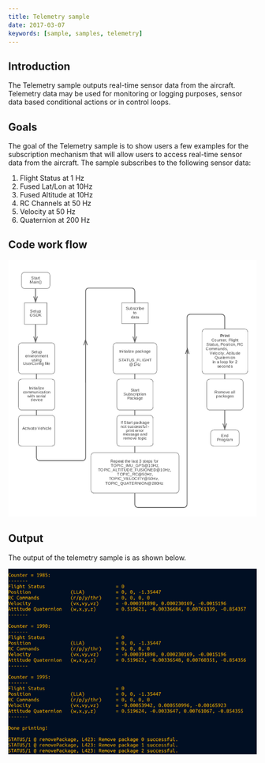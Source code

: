 ```yaml
---
title: Telemetry sample
date: 2017-03-07
keywords: [sample, samples, telemetry]
---
```


## Introduction 

The Telemetry sample outputs real-time sensor data from the aircraft. Telemetry data may be used for monitoring or logging purposes, sensor data based conditional actions or in control loops.  

## Goals 

The goal of the Telemetry sample is to show users a few examples for the subscription mechanism that will allow users to access real-time sensor data from the aircraft. The sample subscribes to the following sensor data: 
 
1. Flight Status at 1 Hz
2. Fused Lat/Lon at 10Hz
3. Fused Altitude at 10Hz
4. RC Channels at 50 Hz
5. Velocity at 50 Hz
6. Quaternion at 200 Hz

## Code work flow 

[![Telemetry code workflow](../images/samples/telemetry_flowchart.jpg)](../images/samples/telemetry_flowchart.jpg)

## Output 

The output of the telemetry sample is as shown below. 

[![Telemetry output](../images/samples/telemetry_output.png)](../images/samples/telemetry_output.png)




